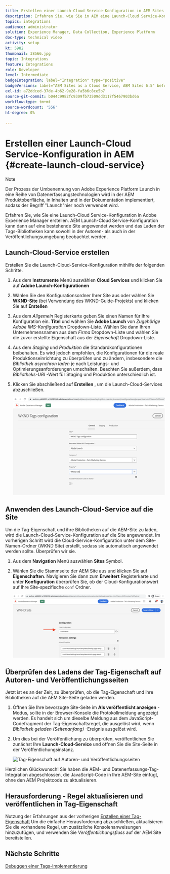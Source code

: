 ```yaml
---
title: Erstellen einer Launch-Cloud Service-Konfiguration in AEM Sites
description: Erfahren Sie, wie Sie in AEM eine Launch-Cloud Service-Konfiguration erstellen. Die Launch-Cloud Service-Konfiguration kann dann auf eine bestehende Site angewendet werden und das Laden der Tag-Bibliotheken kann sowohl in der Autoren- als auch in der Veröffentlichungsumgebung beobachtet werden.
topics: integrations
audience: administrator
solution: Experience Manager, Data Collection, Experience Platform
doc-type: technical video
activity: setup
kt: 5982
thumbnail: 38566.jpg
topic: Integrations
feature: Integrations
role: Developer
level: Intermediate
badgeIntegration: label="Integration" type="positive"
badgeVersions: label="AEM Sites as a Cloud Service, AEM Sites 6.5" before-title="false"
exl-id: a72ddced-37de-4b62-9e28-fa5b6c8ce5b7
source-git-commit: b044c9982fc9309fb73509dd3117f5467903bd6a
workflow-type: tm+mt
source-wordcount: '556'
ht-degree: 0%

---
```


# Erstellen einer Launch-Cloud Service-Konfiguration in AEM {#create-launch-cloud-service}

>[!NOTE]
>
>Der Prozess der Umbenennung von Adobe Experience Platform Launch in eine Reihe von Datenerfassungstechnologien wird in der AEM Produktoberfläche, in Inhalten und in der Dokumentation implementiert, sodass der Begriff &quot;Launch&quot;hier noch verwendet wird.

Erfahren Sie, wie Sie eine Launch-Cloud Service-Konfiguration in Adobe Experience Manager erstellen. AEM Launch-Cloud Service-Konfiguration kann dann auf eine bestehende Site angewendet werden und das Laden der Tags-Bibliotheken kann sowohl in der Autoren- als auch in der Veröffentlichungsumgebung beobachtet werden.

## Launch-Cloud-Service erstellen

Erstellen Sie die Launch-Cloud-Service-Konfiguration mithilfe der folgenden Schritte.

1. Aus dem **Instrumente** Menü auswählen **Cloud Services** und klicken Sie auf **Adobe Launch-Konfigurationen**

1. Wählen Sie den Konfigurationsordner Ihrer Site aus oder wählen Sie **WKND-Site** (bei Verwendung des WKND-Guide-Projekts) und klicken Sie auf **Erstellen**

1. Aus dem _Allgemein_ Registerkarte geben Sie einen Namen für Ihre Konfiguration ein. **Titel** und wählen Sie **Adobe Launch** von _Zugehörige Adobe IMS-Konfiguration_ Dropdown-Liste. Wählen Sie dann Ihren Unternehmensnamen aus dem _Firma_ Dropdown-Liste und wählen Sie die zuvor erstellte Eigenschaft aus der _Eigenschaft_ Dropdown-Liste.

1. Aus dem _Staging_ und _Produktion_ die Standardkonfigurationen beibehalten. Es wird jedoch empfohlen, die Konfigurationen für die reale Produktionseinrichtung zu überprüfen und zu ändern, insbesondere die _Bibliothek asynchron laden_ je nach Leistungs- und Optimierungsanforderungen umschalten. Beachten Sie außerdem, dass _Bibliotheks-URI_ -Wert für Staging und Produktion unterschiedlich ist.

1. Klicken Sie abschließend auf **Erstellen** , um die Launch-Cloud-Services abzuschließen.

   ![Konfiguration von Launch Cloud Services](assets/launch-cloud-services-config.png)

## Anwenden des Launch-Cloud-Service auf die Site

Um die Tag-Eigenschaft und ihre Bibliotheken auf die AEM-Site zu laden, wird die Launch-Cloud-Service-Konfiguration auf die Site angewendet. Im vorherigen Schritt wird die Cloud-Service-Konfiguration unter dem Site-Namen-Ordner (WKND Site) erstellt, sodass sie automatisch angewendet werden sollte. Überprüfen wir sie.

1. Aus dem **Navigation** Menü auswählen **Sites** Symbol.

1. Wählen Sie die Stammseite der AEM Site aus und klicken Sie auf **Eigenschaften**. Navigieren Sie dann zum **Erweitert** Registerkarte und unter **Konfiguration** überprüfen Sie, ob der Cloud-Konfigurationswert auf Ihre Site-spezifische `conf` Ordner.

   ![Anwenden der Cloud Services-Konfiguration auf Site](assets/apply-cloud-services-config-to-site.png)

## Überprüfen des Ladens der Tag-Eigenschaft auf Autoren- und Veröffentlichungsseiten

Jetzt ist es an der Zeit, zu überprüfen, ob die Tag-Eigenschaft und ihre Bibliotheken auf die AEM Site-Seite geladen werden.

1. Öffnen Sie Ihre bevorzugte Site-Seite im **Als veröffentlicht anzeigen** -Modus, sollte in der Browser-Konsole die Protokollmeldung angezeigt werden. Es handelt sich um dieselbe Meldung aus dem JavaScript-Codefragment der Tag-Eigenschaftsregel, die ausgelöst wird, wenn _Bibliothek geladen (Seitenanfang)_ -Ereignis ausgelöst wird.

1. Um dies bei der Veröffentlichung zu überprüfen, veröffentlichen Sie zunächst Ihre **Launch-Cloud-Service** und öffnen Sie die Site-Seite in der Veröffentlichungsinstanz.

   ![Tag-Eigenschaft auf Autoren- und Veröffentlichungsseiten](assets/tag-property-on-author-publish-pages.png)

Herzlichen Glückwunsch! Sie haben die AEM- und Datenerfassungs-Tag-Integration abgeschlossen, die JavaScript-Code in Ihre AEM-Site einfügt, ohne den AEM Projektcode zu aktualisieren.

## Herausforderung - Regel aktualisieren und veröffentlichen in Tag-Eigenschaft

Nutzung der Erfahrungen aus der vorherigen [Erstellen einer Tag-Eigenschaft](./create-tag-property.md) Um die einfache Herausforderung abzuschließen, aktualisieren Sie die vorhandene Regel, um zusätzliche Konsolenanweisungen hinzuzufügen, und verwenden Sie _Veröffentlichungsfluss_ auf der AEM Site bereitstellen.

## Nächste Schritte

[Debuggen einer Tags-Implementierung](debug-tags-implementation.md)
